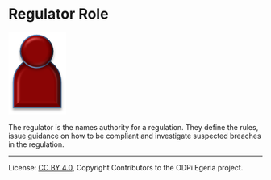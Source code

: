 <!-- SPDX-License-Identifier: CC-BY-4.0 -->
<!-- Copyright Contributors to the ODPi Egeria project. -->

# Regulator Role

<!--![Icon](regulator-role.png)-->
<img src="/docs/roles/regulator-role.png">

The regulator is the names authority for a regulation.  They define the rules,
issue guidance on how to be compliant and investigate suspected breaches in
the regulation.



----
License: [CC BY 4.0](https://creativecommons.org/licenses/by/4.0/),
Copyright Contributors to the ODPi Egeria project.